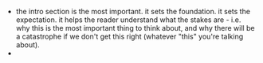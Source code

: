 - the intro section is the most important. it sets the foundation. it sets the expectation. it helps the reader understand what the stakes are - i.e. why this is the most important thing to think about, and why there will be a catastrophe if we don't get this right (whatever "this" you're talking about).
- 